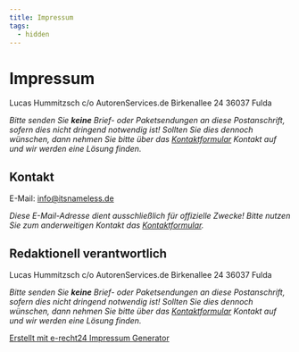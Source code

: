 ```yaml
---
title: Impressum
tags:
  - hidden
---
```


# Impressum
Lucas Hummitzsch
c/o AutorenServices.de
Birkenallee 24
36037 Fulda

*Bitte senden Sie **keine** Brief- oder Paketsendungen an diese Postanschrift, sofern dies nicht dringend notwendig ist! Sollten Sie dies dennoch wünschen, dann nehmen Sie bitte über das [Kontaktformular](/Kontakt) Kontakt auf und wir werden eine Lösung finden.*

## Kontakt
E-Mail: info@itsnameless.de

*Diese E-Mail-Adresse dient ausschließlich für offizielle Zwecke! Bitte nutzen Sie zum anderweitigen Kontakt das [Kontaktformular](/Kontakt).*

## Redaktionell verantwortlich
Lucas Hummitzsch
c/o AutorenServices.de
Birkenallee 24
36037 Fulda

*Bitte senden Sie **keine** Brief- oder Paketsendungen an diese Postanschrift, sofern dies nicht dringend notwendig ist! Sollten Sie dies dennoch wünschen, dann nehmen Sie bitte über das [Kontaktformular](/Kontakt) Kontakt auf und wir werden eine Lösung finden.*


[Erstellt mit e-recht24 Impressum Generator](https://www.e-recht24.de/impressum-generator.html)
